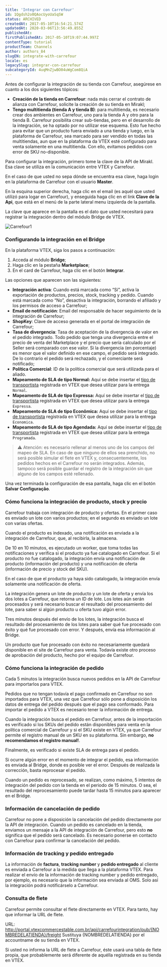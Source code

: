 ```yaml
---
title: 'Integrar con Carrefour'
id: 1Qgdsh2o0QAocUyoUaSqSW
status: ARCHIVED
createdAt: 2017-05-10T16:54:21.574Z
updatedAt: 2020-03-06T13:56:49.855Z
publishedAt: 
firstPublishedAt: 2017-05-10T19:07:44.997Z
contentType: tutorial
productTeam: Channels
author: authors_84
slugEN: integrate-with-carrefour
locale: es
legacySlug: integrar-con-carrefour
subcategoryId: 4uqMnZjwBO04uWgCom8QiA
---
```


Antes de configurar la integración de su tienda con Carrefour, asegúrese en cuanto a los dos siguientes tópicos:
- **Creación de la tienda en Carrefour**: nada más cerrar el contrato de alianza con Carrefour, solicite la creación de su tienda en Mirakl;
- **Tengo multitienda (tienda A y tienda B)**: para multitienda, es necesario crear dos ambientes en Carrefour, uno para la tienda A y otro para la tienda B. Carrefour posibilita crear sub-tiendas, pero en el desarrollo de la integración, se ha optado por no utilizar ese esquema. Esto fue hecho para evitar que un producto fuera enviado a una tienda y luego, en la plataforma de Carrefour, sea marcado para ser vendido en todas las multitiendas, aun que en la plataforma da VTEX esté configurado para venta solamente en una multitienda. Con ello, evitamos pedidos con error de SKU no-disponible.

Para configurar la integración, primero tome la clave de la API de Mirakl. Esa clave se utiliza en la comunicación entre VTEX y Carrefour.

En el caso de que usted no sepa dónde se encuentra esa clave, haga login en la plataforma de Carrefour con el usuario **Master**.

En la esquina superior derecha, haga clic en el email (es aquél que usted utilizó para logar en Carrefour), y enseguida haga clic en el link **Clave de la Api**, que está en el menú de la parte lateral menu izquierda de la pantalla.

La clave que aparece en la pantalla es el dato que usted necesitará para registrar la integración dentro del módulo Bridge de VTEX.

![Carrefour1](https://images.contentful.com/alneenqid6w5/3J1VMlsGsMswagSeG2y0EK/d054fac671b13f5dca7f627aa5121c97/Carrefour1.png)

### Configurando la integración en el Bridge

En la plataforma VTEX, siga los pasos a continuación:

1. Acceda al módulo **Bridge**;
2. Haga clic en la pestaña **Marketplace**;
3. En el card de Carrefour, haga clic en el botón **Integrar**.

Las opciones que aparecen son las siguientes:

- **Integración activa**: Cuando está marcada como “Sí”, activa la exportación de productos, precios, stock, tracking y pedido. Cuando está marcada como “No”, desactiva la integración, borrando el afiliado y los permisos de acceso a Carrefour;
- **Email de notificación**: Email del responsable de hacer seguimiento de la integración de Carrefour;
- **ShopKey**: Clave de acceso generada en el portal de integración de Carrefour;
- **Tasa de divergencia**: Tasa de aceptación de la divergencia de valor en el pedido integrado. Todo pedido que tenga una divergencia entre el precio de venta del Marketplace y el precio que sería calculado por el Seller será comparado con ese valor. Si la divergencia (en porcentaje) es menor que el valor definido en ese campo, el pedido será integrado. De lo contrario el pedido será rechazado, y el comerciante será notificado;
- **Política Comercial**: ID de la política comercial que será utilizada para el aliado.
- **Mapeamento de SLA de tipo Normal:** Aquí se debe insertar el [tipo de transportista](/es/tutorial/como-se-maneja-el-tipo-de-entrega) registrada en VTEX que desea utilizar para la entrega `Normal`.
- **Mapeamento de SLA de tipo Expressa:** Aquí se debe insertar el [tipo de transportista](/es/tutorial/como-se-maneja-el-tipo-de-entrega) registrada en VTEX que desea utilizar para la entrega `Expressa`.
- **Mapeamento de SLA de tipo Econômica:** Aquí se debe insertar el [tipo de transportista](/es/tutorial/como-se-maneja-el-tipo-de-entrega) registrada en VTEX que desea utilizar para la entrega `Economica`.
- **Mapeamento de SLA de tipo Agendada:** Aquí se debe insertar el [tipo de transportista](/es/tutorial/como-se-maneja-el-tipo-de-entrega) registrada en VTEX que desea utilizar para la entrega `Programada`.

>⚠️ Atención: es necesario rellenar al menos uno de los campos del mapeo de SLA. En caso de que ninguno de ellos sea prenchido, no será posible simular el flete en VTEX y, consecuentemente, los pedidos hechos en el Carrefour no serán integrados. Además, tampoco será posible guardar el registro de la integración sin que alguno de los campos esté rellenado.

Una vez terminada la configuración de esa pantalla, haga clic en el botón **Salvar Configuração**.

### Cómo funciona la integración de producto, stock y precio

Carrefour trabaja con integración de producto y ofertas. En el primer caso es enviado un lote con varios productos; en el segundo es enviado un lote con varias ofertas.

Cuando el producto es indexado, una notificación es enviada a la integración de Carrefour, que, al recibirla, la almacena.

De 10 en 10 minutos, es ejecutado un worker, que toma todas las notificaciones y verifica si el producto ya fue catalogado en Carrefour. Si el producto no fue catalogado, la integración envía una notificación de producto (información del producto) y una notificación de oferta (información de precio y stock del SKU).

En el caso de que el producto ya haya sido catalogado, la integración envía solamente una notificación de oferta.

La integración genera un lote de producto y un lote de oferta y envía los dos lotes a Carrefour, que retorna un ID de lote. Los lotes aún serán procesados y será necesario buscar el resultado del procesamiento del lote, para saber si algún producto u oferta tuvo algún error.

Tres minutos después del envío de los lotes, la integración busca el resultado del procesamiento de los lotes para saber qué fue procesado con éxito y qué fue procesado con error. Y después, envía esa información al Bridge.

Un producto que fue procesado con éxito no necesariamente quedará disponible en el site de Carrefour para venta. Todavía existe otro proceso de aprobación del producto, hecho por el equipo de Carrefour.

### Cómo funciona la integración de pedido

Cada 5 minutos la integración busca nuevos pedidos en la API de Carrefour para importarlos para VTEX.

Pedidos que no tengan todavía el pago confirmado en Carrefour no son importados para VTEX, una vez que Carrefour sólo pone a disposición los datos de entrega del pedido después que el pago sea conformado. Para importar el pedido a VTEX es necesario tener la información de entrega.

Cuando la integración busca el pedido en Carrefour, antes de la importación es verificado si los SKUs del pedido están disponibles para venta en la política comercial de Carrefour y si el SKU existe en VTEX, ya que Carrefour permite el registro manual de un SKU en su plataforma. Sin embargo, **no recomendamos el registro manual!**.

Finalmente, es verificado si existe SLA de entrega para el pedido.

Si ocurre algún error en el momento de integrar el pedido, esa información es enviada al Bridge, donde es posible ver el error. Después de realizada la corrección, basta reprocesar el pedido. 

Cuando un pedido es reprocesado, se realizan, como máximo, 5 intentos de integración del pedido con la tienda en el periodo de 15 minutos. O sea, el resultado del reprocesamiento puede tardar hasta 15 minutos para aparecer en el Bridge.

### Información de cancelación de pedido

Carrefour no pone a disposición la cancelación del pedido directamente por la API de integración. Cuando un pedido es cancelado en la tienda, enviamos un mensaje a la API de integración de Carrefour, pero esto **no** significa que el pedido será cancelado. Es necesario ponerse en contacto con Carrefour para confirmar la cancelación del pedido.

### Información de tracking y pedido entregado

La información de **factura**, **tracking number** y **pedido entregado** al cliente es enviada a Carrefour a la medida que llega a la plataforma VTEX.
Para realizar el envío de la información de tracking number y pedido entregado, por ejemplo, es necesario que la información sea enviada al OMS. Solo así la integración podrá notificárselo a Carrefour.

### Consulta de flete

Carrefour permite consultar el flete directamente en VTEX. Para tanto, hay que informar la URL de flete.

URL: http://portal.vtexcommercestable.com.br/api/carrefourintegration/pub/{NOMBREDELATIENDA}/freight
Sustituya {NOMBREDELATIENDA} por el accountname de su tienda en VTEX.

Si usted no informa la URL de flete a Carrefour, éste usará una tabla de flete propia, que probablemente será diferente de aquélla registrada en su tienda en VTEX.
